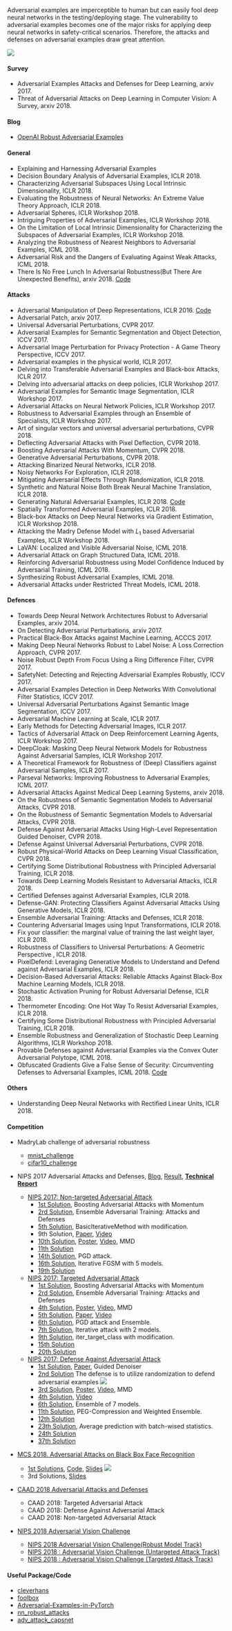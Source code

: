 Adversarial examples are imperceptible to human but can easily fool deep neural networks in the testing/deploying stage. The vulnerability to adversarial examples becomes one of the major risks for applying deep neural networks in safety-critical scenarios. Therefore, the attacks and defenses on adversarial examples draw great attention. 

![](https://github.com/anlthms/nips-2017/raw/master/poster/intro.png)

#### Survey

- Adversarial Examples Attacks and Defenses for Deep Learning, arxiv 2017.
- Threat of Adversarial Attacks on Deep Learning in Computer Vision: A Survey, arxiv 2018.

#### Blog

- [OpenAI Robust Adversarial Examples](https://blog.openai.com/robust-adversarial-inputs/)

#### General

- Explaining and Harnessing Adversarial Examples
- Decision Boundary Analysis of Adversarial Examples, ICLR 2018.
- Characterizing Adversarial Subspaces Using Local Intrinsic Dimensionality, ICLR 2018.
- Evaluating the Robustness of Neural Networks: An Extreme Value Theory Approach, ICLR 2018.
- Adversarial Spheres, ICLR Workshop 2018.
- Intriguing Properties of Adversarial Examples, ICLR Workshop 2018.
- On the Limitation of Local Intrinsic Dimensionality for Characterizing the Subspaces of Adversarial Examples, ICLR Workshop 2018.
- Analyzing the Robustness of Nearest Neighbors to Adversarial Examples, ICML 2018.
- Adversarial Risk and the Dangers of Evaluating Against Weak Attacks, ICML 2018.
- There Is No Free Lunch In Adversarial Robustness(But There Are Unexpected Benefits), arxiv 2018. [Code](https://github.com/MadryLab/robust-features-code)

#### Attacks

- Adversarial Manipulation of Deep Representations, ICLR 2016.  [Code](https://github.com/fartashf/under_convnet)
- Adversarial Patch, arxiv 2017.
- Universal Adversarial Perturbations, CVPR 2017.
- Adversarial Examples for Semantic Segmentation and Object Detection, ICCV 2017.
- Adversarial Image Perturbation for Privacy Protection - A Game Theory Perspective, ICCV 2017.
- Adversarial examples in the physical world, ICLR 2017.
- Delving into Transferable Adversarial Examples and Black-box Attacks, ICLR 2017.
- Delving into adversarial attacks on deep policies, ICLR Workshop 2017.
- Adversarial Examples for Semantic Image Segmentation, ICLR Workshop 2017.
- Adversarial Attacks on Neural Network Policies, ICLR Workshop 2017.
- Robustness to Adversarial Examples through an Ensemble of Specialists, ICLR Workshop 2017.
- Art of singular vectors and universal adversarial perturbations, CVPR 2018.
- Deflecting Adversarial Attacks with Pixel Deflection, CVPR 2018.
- Boosting Adversarial Attacks With Momentum, CVPR 2018.
- Generative Adversarial Perturbations, CVPR 2018.
- Attacking Binarized Neural Networks, ICLR 2018.
- Noisy Networks For Exploration, ICLR 2018.
- Mitigating Adversarial Effects Through Randomization, ICLR 2018.
- Synthetic and Natural Noise Both Break Neural Machine Translation, ICLR 2018.
- Generating Natural Adversarial Examples, ICLR 2018. [Code](https://github.com/zhengliz/natural-adversary)
- Spatially Transformed Adversarial Examples, ICLR 2018.
- Black-box Attacks on Deep Neural Networks via Gradient Estimation, ICLR Workshop 2018.
- Attacking the Madry Defense Model with $L_1$ based Adversarial Examples, ICLR Workshop 2018.
- LaVAN: Localized and Visible Adversarial Noise, ICML 2018.
- Adversarial Attack on Graph Structured Data, ICML 2018.
- Reinforcing Adversarial Robustness using Model Confidence Induced by Adversarial Training, ICML 2018.
- Synthesizing Robust Adversarial Examples, ICML 2018.
- Adversarial Attacks under Restricted Threat Models, ICML 2018.

#### Defences

- Towards Deep Neural Network Architectures Robust to Adversarial Examples, arxiv 2014.
- On Detecting Adversarial Perturbations, arxiv 2017.
- Practical Black-Box Attacks against Machine Learning, ACCCS 2017.
- Making Deep Neural Networks Robust to Label Noise: A Loss Correction Approach, CVPR 2017.
- Noise Robust Depth From Focus Using a Ring Difference Filter, CVPR 2017.
- SafetyNet: Detecting and Rejecting Adversarial Examples Robustly, ICCV 2017.
- Adversarial Examples Detection in Deep Networks With Convolutional Filter Statistics, ICCV 2017.
- Universal Adversarial Perturbations Against Semantic Image Segmentation, ICCV 2017.
- Adversarial Machine Learning at Scale, ICLR 2017.
- Early Methods for Detecting Adversarial Images, ICLR 2017.
- Tactics of Adversarial Attack on Deep Reinforcement Learning Agents, ICLR Workshop 2017.
- DeepCloak: Masking Deep Neural Network Models for Robustness Against Adversarial Samples, ICLR Workshop 2017.
- A Theoretical Framework for Robustness of (Deep) Classifiers against Adversarial Samples, ICLR 2017.
- Parseval Networks: Improving Robustness to Adversarial Examples, ICML 2017.
- Adversarial Attacks Against Medical Deep Learning Systems, arxiv 2018.
- On the Robustness of Semantic Segmentation Models to Adversarial Attacks, CVPR 2018.
- On the Robustness of Semantic Segmentation Models to Adversarial Attacks, CVPR 2018.
- Defense Against Adversarial Attacks Using High-Level Representation Guided Denoiser, CVPR 2018.
- Defense Against Universal Adversarial Perturbations, CVPR 2018.
- Robust Physical-World Attacks on Deep Learning Visual Classification, CVPR 2018.
- Certifying Some Distributional Robustness with Principled Adversarial Training, ICLR 2018.
- Towards Deep Learning Models Resistant to Adversarial Attacks, ICLR 2018.
- Certified Defenses against Adversarial Examples, ICLR 2018.
- Defense-GAN: Protecting Classifiers Against Adversarial Attacks Using Generative Models, ICLR 2018.
- Ensemble Adversarial Training: Attacks and Defenses, ICLR 2018.
- Countering Adversarial Images using Input Transformations, ICLR 2018.
- Fix your classifier: the marginal value of training the last weight layer, ICLR 2018.
- Robustness of Classifiers to Universal Perturbations: A Geometric Perspective , ICLR 2018.
- PixelDefend: Leveraging Generative Models to Understand and Defend against Adversarial Examples, ICLR 2018.
- Decision-Based Adversarial Attacks: Reliable Attacks Against Black-Box Machine Learning Models, ICLR 2018.
- Stochastic Activation Pruning for Robust Adversarial Defense, ICLR 2018.
- Thermometer Encoding: One Hot Way To Resist Adversarial Examples, ICLR 2018.
- Certifying Some Distributional Robustness with Principled Adversarial Training, ICLR 2018.
- Ensemble Robustness and Generalization of Stochastic Deep Learning Algorithms, ICLR Workshop 2018.
- Provable Defenses against Adversarial Examples via the Convex Outer Adversarial Polytope, ICML 2018.
- Obfuscated Gradients Give a False Sense of Security: Circumventing Defenses to Adversarial Examples, ICML 2018. [Code](https://github.com/anishathalye/obfuscated-gradients)

#### Others

- Understanding Deep Neural Networks with Rectified Linear Units, ICLR 2018.

#### Competition

- MadryLab challenge of adversarial robustness

  - [mnist_challenge](https://github.com/MadryLab/mnist_challenge)
  - [cifar10_challenge](https://github.com/MadryLab/cifar10_challenge)

- NIPS 2017 Adversarial Attacks and Defenses, [Blog](https://medium.com/onfido-tech/adversarial-attacks-and-defences-for-convolutional-neural-networks-66915ece52e7), [Result](https://www.kaggle.com/google-brain/nips17-adversarial-learning-final-results), [**Technical Report**](https://arxiv.org/pdf/1804.00097.pdf)

  - [NIPS 2017: Non-targeted Adversarial Attack](https://www.kaggle.com/c/nips-2017-non-targeted-adversarial-attack)
    - [1st Solution](https://github.com/dongyp13/Non-Targeted-Adversarial-Attacks), Boosting Adversarial Attacks with Momentum
    - [2rd Solution](https://github.com/sangxia/nips-2017-adversarial), Ensemble Adversarial Training: Attacks and Defenses
    - [5th Solution](https://github.com/toshi-k/kaggle-nips-2017-adversarial-attack), BasicIterativeMethod with modification.
    - 9th Solution, [Paper](http://alekseynp.com/papers/nips2017-adversarial-paper.pdf), [Video](https://www.youtube.com/watch?v=8e0kFtdDi6c)
     - [10th Solution](https://github.com/anlthms/nips-2017), [Poster](https://github.com/anlthms/nips-2017/blob/master/poster/attack.pdf), [Video](https://www.youtube.com/watch?v=l0ozDLUoJbE), MMD
    - [11th Solution](https://github.com/erko/nips17-attack)
    - [14th Solution](https://github.com/ysharma1126/nips2017_adversarial_competition), PGD attack.
    - [16th Solution](https://github.com/tiendzung-le/cleverhans-models), Iterative FGSM with 5 models.
    - [19th Solution](https://github.com/mmoraes-rafael/nips-2017_non-targeted_attack)
  - [NIPS 2017: Targeted Adversarial Attack](https://www.kaggle.com/c/nips-2017-targeted-adversarial-attack)
    - [1st Solution](https://github.com/dongyp13/Targeted-Adversarial-Attack), Boosting Adversarial Attacks with Momentum
    - [2rd Solution](https://github.com/sangxia/nips-2017-adversarial), Ensemble Adversarial Training: Attacks and Defenses
    - [4th Solution](https://github.com/anlthms/nips-2017), [Poster](https://github.com/anlthms/nips-2017/blob/master/poster/attack.pdf), [Video](https://www.youtube.com/watch?v=l0ozDLUoJbE), MMD
    - [5th Solution](), [Paper](http://alekseynp.com/papers/nips2017-adversarial-paper.pdf), [Video](https://www.youtube.com/watch?v=8e0kFtdDi6c)
    - [6th Solution](https://github.com/ysharma1126/nips2017_adversarial_competition), PGD attack and Ensemble.
    - [7th Solution](https://github.com/tiendzung-le/cleverhans-models), Iterative attack with 2 models.
    - [9th Solution](https://github.com/toshi-k/kaggle-nips-2017-adversarial-attack), iter_target_class with modification.
    - [15th Solution](https://github.com/erko/nips17-targeted-attack)
    - [20th Solution](https://github.com/alexander-rakhlin/NIPS-2017-Adversarial-contests)
  - [NIPS 2017: Defense Against Adversarial Attack](https://www.kaggle.com/c/nips-2017-defense-against-adversarial-attack)
    - [1st Solution](https://github.com/lfz/Guided-Denoise), [Paper](https://arxiv.org/abs/1712.02976), Guided Denoiser
    - [2nd Solution](https://github.com/cihangxie/NIPS2017_adv_challenge_defense)
    The defense is to utilize randomization to defend adversarial examples
    ![](https://github.com/cihangxie/NIPS2017_adv_challenge_defense/raw/master/pipeline.png)
    - [3rd Solution](https://github.com/anlthms/nips-2017), [Poster](https://github.com/anlthms/nips-2017/blob/master/poster/defense.pdf), [Video](https://www.youtube.com/watch?v=l0ozDLUoJbE), MMD
    - [4th Solution](https://github.com/erko/nips17-defense), [Video](https://www.youtube.com/watch?v=7kMnlUmLZNQ)
    - [6th Solution](https://github.com/tiendzung-le/cleverhans-models), Ensemble of 7 models.
    - [11th Solution](https://github.com/ysharma1126/nips2017_adversarial_competition), PEG-Compression and Weighted Ensemble.
    - [12th Solution](https://github.com/atsky/nips2017-adversarial-defense)
    - [23th Solution](https://github.com/toshi-k/kaggle-nips-2017-adversarial-attack), Average prediction with batch-wised statistics.
    - [24th Solution](https://github.com/mmoraes-rafael/nips-2017_adversarial_defense)
    - [37th Solution](https://github.com/alexander-rakhlin/NIPS-2017-Adversarial-contests)
    
- [MCS 2018. Adversarial Attacks on Black Box Face Recognition](https://competitions.codalab.org/competitions/19090)
  - [1st Solutions](https://spark-in.me/post/playing-with-mcs2018-adversarial-attacks), [Code](https://github.com/snakers4/msc-2018-final), [Slides](https://drive.google.com/open?id=1P-4AdCqw81nOK79vU_m7IsCVzogdeSNq)
  ![](https://pics.spark-in.me/upload/a05f205df4309764661a968236d68830.png)
  - 3rd Solutions, [Slides](https://drive.google.com/open?id=1aIUSVFBHYabBRdolBRR-1RKhTMg-v-3f)

- [CAAD 2018 Adversarial Attacks and Defenses](https://en.caad.geekpwn.org/)
  - CAAD 2018: Targeted Adversarial Attack
  - CAAD 2018: Defense Against Adversarial Attack
  - CAAD 2018: Non-targeted Adversarial Attack
  
- [NIPS 2018 Adversarial Vision Challenge](https://www.crowdai.org/challenges/adversarial-vision-challenge)
  - [NIPS 2018 Adversarial Vision Challenge(Robust Model Track)](https://www.crowdai.org/organizers/bethgelab/challenges/nips-2018-adversarial-vision-challenge-robust-model-track)
  - [NIPS 2018 : Adversarial Vision Challenge (Untargeted Attack Track)](https://www.crowdai.org/organizers/bethgelab/challenges/nips-2018-adversarial-vision-challenge-untargeted-attack-track)
  - [NIPS 2018 : Adversarial Vision Challenge (Targeted Attack Track)](https://www.crowdai.org/organizers/bethgelab/challenges/nips-2018-adversarial-vision-challenge-targeted-attack-track/)
  
#### Useful Package/Code

- [cleverhans](https://github.com/tensorflow/cleverhans)
- [foolbox](https://github.com/bethgelab/foolbox)
- [Adversarial-Examples-in-PyTorch](https://github.com/akshaychawla/Adversarial-Examples-in-PyTorch)
- [nn_robust_attacks](https://github.com/carlini/nn_robust_attacks)
- [adv_attack_capsnet](https://github.com/jaesik817/adv_attack_capsnet)
